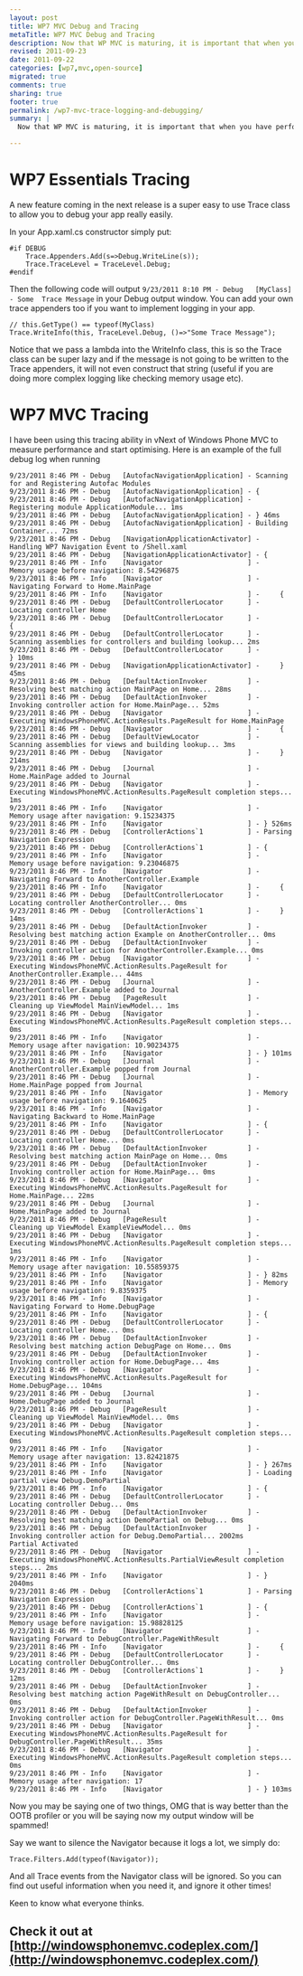 ```yaml
---
layout: post
title: WP7 MVC Debug and Tracing
metaTitle: WP7 MVC Debug and Tracing
description: Now that WP MVC is maturing, it is important that when you have performance issues or any issues, you can find the problem easily!
revised: 2011-09-23
date: 2011-09-22
categories: [wp7,mvc,open-source]
migrated: true
comments: true
sharing: true
footer: true
permalink: /wp7-mvc-trace-logging-and-debugging/
summary: | 
  Now that WP MVC is maturing, it is important that when you have performance issues or any issues, you can find the problem easily!

---
```

# WP7 Essentials Tracing
A new feature coming in the next release is a super easy to use Trace class to allow you to debug your app really easily.

In your App.xaml.cs constructor simply put:

    #if DEBUG
        Trace.Appenders.Add(s=>Debug.WriteLine(s));
        Trace.TraceLevel = TraceLevel.Debug;
    #endif

Then the following code will output `9/23/2011 8:10 PM - Debug   [MyClass] - Some  Trace Message` in your Debug output window. You can add your own trace appenders too if you want to implement logging in your app.

    // this.GetType() == typeof(MyClass)
    Trace.WriteInfo(this, TraceLevel.Debug, ()=>"Some Trace Message");

Notice that we pass a lambda into the WriteInfo class, this is so the Trace class can be super lazy and if the message is not going to be written to the Trace appenders, it will not even construct that string (useful if you are doing more complex logging like checking memory usage etc).

# WP7 MVC Tracing
I have been using this tracing ability in vNext of Windows Phone MVC to measure performance and start optimising. Here is an example of the full debug log when running


    9/23/2011 8:46 PM - Debug   [AutofacNavigationApplication] - Scanning for and Registering Autofac Modules
    9/23/2011 8:46 PM - Debug   [AutofacNavigationApplication] - {
    9/23/2011 8:46 PM - Debug   [AutofacNavigationApplication] -     Registering module ApplicationModule... 1ms
    9/23/2011 8:46 PM - Debug   [AutofacNavigationApplication] - } 46ms
    9/23/2011 8:46 PM - Debug   [AutofacNavigationApplication] - Building Container... 72ms
    9/23/2011 8:46 PM - Debug   [NavigationApplicationActivator] - Handling WP7 Navigation Event to /Shell.xaml
    9/23/2011 8:46 PM - Debug   [NavigationApplicationActivator] - {
    9/23/2011 8:46 PM - Info    [Navigator                     ] -     Memory usage before navigation: 8.54296875
    9/23/2011 8:46 PM - Info    [Navigator                     ] -     Navigating Forward to Home.MainPage
    9/23/2011 8:46 PM - Info    [Navigator                     ] -     {
    9/23/2011 8:46 PM - Debug   [DefaultControllerLocator      ] -         Locating controller Home
    9/23/2011 8:46 PM - Debug   [DefaultControllerLocator      ] -         {
    9/23/2011 8:46 PM - Debug   [DefaultControllerLocator      ] -             Scanning assemblies for controllers and building lookup... 2ms
    9/23/2011 8:46 PM - Debug   [DefaultControllerLocator      ] -         } 10ms
    9/23/2011 8:46 PM - Debug   [NavigationApplicationActivator] -     } 45ms
    9/23/2011 8:46 PM - Debug   [DefaultActionInvoker          ] -     Resolving best matching action MainPage on Home... 28ms
    9/23/2011 8:46 PM - Debug   [DefaultActionInvoker          ] -     Invoking controller action for Home.MainPage... 52ms
    9/23/2011 8:46 PM - Debug   [Navigator                     ] -     Executing WindowsPhoneMVC.ActionResults.PageResult for Home.MainPage
    9/23/2011 8:46 PM - Debug   [Navigator                     ] -     {
    9/23/2011 8:46 PM - Debug   [DefaultViewLocator            ] -         Scanning assemblies for views and building lookup... 3ms
    9/23/2011 8:46 PM - Debug   [Navigator                     ] -     } 214ms
    9/23/2011 8:46 PM - Debug   [Journal                       ] -     Home.MainPage added to Journal
    9/23/2011 8:46 PM - Debug   [Navigator                     ] -     Executing WindowsPhoneMVC.ActionResults.PageResult completion steps... 1ms
    9/23/2011 8:46 PM - Info    [Navigator                     ] -     Memory usage after navigation: 9.15234375
    9/23/2011 8:46 PM - Info    [Navigator                     ] - } 526ms
    9/23/2011 8:46 PM - Debug   [ControllerActions`1           ] - Parsing Navigation Expression
    9/23/2011 8:46 PM - Debug   [ControllerActions`1           ] - {
    9/23/2011 8:46 PM - Info    [Navigator                     ] -     Memory usage before navigation: 9.23046875
    9/23/2011 8:46 PM - Info    [Navigator                     ] -     Navigating Forward to AnotherController.Example
    9/23/2011 8:46 PM - Info    [Navigator                     ] -     {
    9/23/2011 8:46 PM - Debug   [DefaultControllerLocator      ] -         Locating controller AnotherController... 0ms
    9/23/2011 8:46 PM - Debug   [ControllerActions`1           ] -     } 14ms
    9/23/2011 8:46 PM - Debug   [DefaultActionInvoker          ] -     Resolving best matching action Example on AnotherController... 0ms
    9/23/2011 8:46 PM - Debug   [DefaultActionInvoker          ] -     Invoking controller action for AnotherController.Example... 0ms
    9/23/2011 8:46 PM - Debug   [Navigator                     ] -     Executing WindowsPhoneMVC.ActionResults.PageResult for AnotherController.Example... 44ms
    9/23/2011 8:46 PM - Debug   [Journal                       ] -     AnotherController.Example added to Journal
    9/23/2011 8:46 PM - Debug   [PageResult                    ] -     Cleaning up ViewModel MainViewModel... 1ms
    9/23/2011 8:46 PM - Debug   [Navigator                     ] -     Executing WindowsPhoneMVC.ActionResults.PageResult completion steps... 0ms
    9/23/2011 8:46 PM - Info    [Navigator                     ] -     Memory usage after navigation: 10.90234375
    9/23/2011 8:46 PM - Info    [Navigator                     ] - } 101ms
    9/23/2011 8:46 PM - Debug   [Journal                       ] - AnotherController.Example popped from Journal
    9/23/2011 8:46 PM - Debug   [Journal                       ] - Home.MainPage popped from Journal
    9/23/2011 8:46 PM - Info    [Navigator                     ] - Memory usage before navigation: 9.1640625
    9/23/2011 8:46 PM - Info    [Navigator                     ] - Navigating Backward to Home.MainPage
    9/23/2011 8:46 PM - Info    [Navigator                     ] - {
    9/23/2011 8:46 PM - Debug   [DefaultControllerLocator      ] -     Locating controller Home... 0ms
    9/23/2011 8:46 PM - Debug   [DefaultActionInvoker          ] -     Resolving best matching action MainPage on Home... 0ms
    9/23/2011 8:46 PM - Debug   [DefaultActionInvoker          ] -     Invoking controller action for Home.MainPage... 0ms
    9/23/2011 8:46 PM - Debug   [Navigator                     ] -     Executing WindowsPhoneMVC.ActionResults.PageResult for Home.MainPage... 22ms
    9/23/2011 8:46 PM - Debug   [Journal                       ] -     Home.MainPage added to Journal
    9/23/2011 8:46 PM - Debug   [PageResult                    ] -     Cleaning up ViewModel ExampleViewModel... 0ms
    9/23/2011 8:46 PM - Debug   [Navigator                     ] -     Executing WindowsPhoneMVC.ActionResults.PageResult completion steps... 1ms
    9/23/2011 8:46 PM - Info    [Navigator                     ] -     Memory usage after navigation: 10.55859375
    9/23/2011 8:46 PM - Info    [Navigator                     ] - } 82ms
    9/23/2011 8:46 PM - Info    [Navigator                     ] - Memory usage before navigation: 9.8359375
    9/23/2011 8:46 PM - Info    [Navigator                     ] - Navigating Forward to Home.DebugPage
    9/23/2011 8:46 PM - Info    [Navigator                     ] - {
    9/23/2011 8:46 PM - Debug   [DefaultControllerLocator      ] -     Locating controller Home... 0ms
    9/23/2011 8:46 PM - Debug   [DefaultActionInvoker          ] -     Resolving best matching action DebugPage on Home... 0ms
    9/23/2011 8:46 PM - Debug   [DefaultActionInvoker          ] -     Invoking controller action for Home.DebugPage... 4ms
    9/23/2011 8:46 PM - Debug   [Navigator                     ] -     Executing WindowsPhoneMVC.ActionResults.PageResult for Home.DebugPage... 104ms
    9/23/2011 8:46 PM - Debug   [Journal                       ] -     Home.DebugPage added to Journal
    9/23/2011 8:46 PM - Debug   [PageResult                    ] -     Cleaning up ViewModel MainViewModel... 0ms
    9/23/2011 8:46 PM - Debug   [Navigator                     ] -     Executing WindowsPhoneMVC.ActionResults.PageResult completion steps... 0ms
    9/23/2011 8:46 PM - Info    [Navigator                     ] -     Memory usage after navigation: 13.82421875
    9/23/2011 8:46 PM - Info    [Navigator                     ] - } 267ms
    9/23/2011 8:46 PM - Info    [Navigator                     ] - Loading partial view Debug.DemoPartial
    9/23/2011 8:46 PM - Info    [Navigator                     ] - {
    9/23/2011 8:46 PM - Debug   [DefaultControllerLocator      ] -     Locating controller Debug... 0ms
    9/23/2011 8:46 PM - Debug   [DefaultActionInvoker          ] -     Resolving best matching action DemoPartial on Debug... 0ms
    9/23/2011 8:46 PM - Debug   [DefaultActionInvoker          ] -     Invoking controller action for Debug.DemoPartial... 2002ms
    Partial Activated
    9/23/2011 8:46 PM - Debug   [Navigator                     ] -     Executing WindowsPhoneMVC.ActionResults.PartialViewResult completion steps... 2ms
    9/23/2011 8:46 PM - Info    [Navigator                     ] - } 2040ms
    9/23/2011 8:46 PM - Debug   [ControllerActions`1           ] - Parsing Navigation Expression
    9/23/2011 8:46 PM - Debug   [ControllerActions`1           ] - {
    9/23/2011 8:46 PM - Info    [Navigator                     ] -     Memory usage before navigation: 15.98828125
    9/23/2011 8:46 PM - Info    [Navigator                     ] -     Navigating Forward to DebugController.PageWithResult
    9/23/2011 8:46 PM - Info    [Navigator                     ] -     {
    9/23/2011 8:46 PM - Debug   [DefaultControllerLocator      ] -         Locating controller DebugController... 0ms
    9/23/2011 8:46 PM - Debug   [ControllerActions`1           ] -     } 12ms
    9/23/2011 8:46 PM - Debug   [DefaultActionInvoker          ] -     Resolving best matching action PageWithResult on DebugController... 0ms
    9/23/2011 8:46 PM - Debug   [DefaultActionInvoker          ] -     Invoking controller action for DebugController.PageWithResult... 0ms
    9/23/2011 8:46 PM - Debug   [Navigator                     ] -     Executing WindowsPhoneMVC.ActionResults.PageResult for DebugController.PageWithResult... 35ms
    9/23/2011 8:46 PM - Debug   [Navigator                     ] -     Executing WindowsPhoneMVC.ActionResults.PageResult completion steps... 0ms
    9/23/2011 8:46 PM - Info    [Navigator                     ] -     Memory usage after navigation: 17
    9/23/2011 8:46 PM - Info    [Navigator                     ] - } 103ms


Now you may be saying one of two things, OMG that is way better than the OOTB profiler or you will be saying now my output window will be spammed!

Say we want to silence the Navigator because it logs a lot, we simply do:

    Trace.Filters.Add(typeof(Navigator));

And all Trace events from the Navigator class will be ignored. So you can find out useful information when you need it, and ignore it other times!

Keen to know what everyone thinks.

## Check it out at [http://windowsphonemvc.codeplex.com/](http://windowsphonemvc.codeplex.com/)
